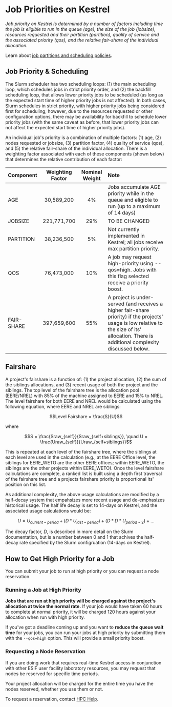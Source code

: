 # Job Priorities on Kestrel
*Job priority on Kestrel is determined by a number of factors including time the job is eligible to run in the queue (age),
the size of the job (jobsize), resources requested and their partition (partition), quality of service and the 
associated priority (qos), and the relative fair-share of the individual allocation.*

Learn about [job partitions and scheduling policies](./index.md).

## Job Priority & Scheduling

The Slurm scheduler has two scheduling loops: (1) the main scheduling loop, which schedules jobs in strict priority order, and (2) the backfill scheduling loop, that allows lower priority jobs to be scheduled (as long as the expected start time of higher priority jobs is not affected).  In both cases, Slurm schedules in strict priority, with higher priority jobs being considered first for scheduling; however, due to the resources requested or other configuration options, there may be
availability for backfill to schedule lower priority jobs (with the same caveat as before, that lower priority jobs can not
affect the expected start time of higher priority jobs).

An individual job's priority is a combination of multiple factors: (1) age, (2) nodes requested or jobsize, (3) partition
factor, (4) quality of service (qos), and (5) the relative fair-share of the individual allocation.  There is a weighting
factor associated with each of these components (shown below) that determines the relative contribution of each factor:

| Component | Weighting Factor | Nominal Weight| Note |
| :---| :---: | :---: | :--- | 
| AGE | 30,589,200 |4% | Jobs accumulate AGE priority while in the queue and eligible to run (up to a maximum of 14 days) |
| JOBSIZE | 221,771,700 | 29%| TO BE CHANGED
| PARTITION | 38,236,500 | 5% | Not currently implemented in Kestrel; all jobs receive max partition priority.|
| QOS | 76,473,000 | 10%| A job may request high-priority using --qos=high.  Jobs with this flag selected receive a priority boost.
| FAIR-SHARE| 397,659,600 | 55% |  A project is under-served (and receives a higher fair-share priority) if the projects' usage is low relative to the size of its' allocation.  There is additional complexity discussed below.|

## Fairshare

A project's fairshare is a function of: (1) the project allocation, (2) the sum of the siblings allocations, and (3) recent usage of both the project and the siblings.  The top level of the fairshare tree is the allocation pool (EERE/NREL) with 85% of the machine assigned to EERE and 15% to NREL.  The level fairshare for both EERE and NREL would be calculated using the following equation, where EERE and NREL are siblings:

$$Level Fairshare = \frac{S}{U}$$

where 

$$S = \frac{Sraw_{self}}{Sraw_{self+siblings}}, \quad U = \frac{Uraw_{self}}{Uraw_{self+siblings}}$$

This is repeated at each level of the fairshare tree, where the siblings at each level are used in the calculation (e.g., at the EERE Office level, the siblings for EERE_WETO are the other EERE offices; within EERE_WETO, the siblings are the other projects within EERE_WETO).  Once the level fairshare calculations are complete,  a ranked list is built using a depth first traversal of the fairshare tree and a projects fairshare priority is proportional its' position on this list.

As additional complexity, the above usage calculations are modified by a half-decay system that empahsizes more recent usage and de-emphasizes historical usage.  The half life decay is set to 14-days on Kestrel, and the associated usage calculations would be:

$$ U = U_{current-period} + ( D * U_{last-period}) + (D * D * U_{period-2}) + ...$$

The decay factor, *D*, is described in more detail on the Slurm documentation, but is a number between 0 and 1 that achives the half-decay rate specified by the Slurm configruation (14-days on Kestrel). 

## How to Get High Priority for a Job
You can submit your job to run at high priority or you can request a node reservation.

### Running a Job at High Priority 
**Jobs that are run at high priority will be charged against the project's allocation at twice the normal rate.** If your job would have taken 60 hours to complete at normal priority, it will be charged 120 hours against your allocation when run with high priority.

If you've got a deadline coming up and you want to **reduce the queue wait time** for your jobs, you can run your jobs at high priority by submitting them with the ```--qos=high``` option. This will provide a small priority boost.

### Requesting a Node Reservation
If you are doing work that requires real-time Kestrel access in conjunction with other ESIF user facility laboratory resources, you may request that nodes be reserved for specific time periods.

Your project allocation will be charged for the entire time you have the nodes reserved, whether you use them or not.

To request a reservation, contact [HPC Help](mailto://hpc-help@nrel.gov).

